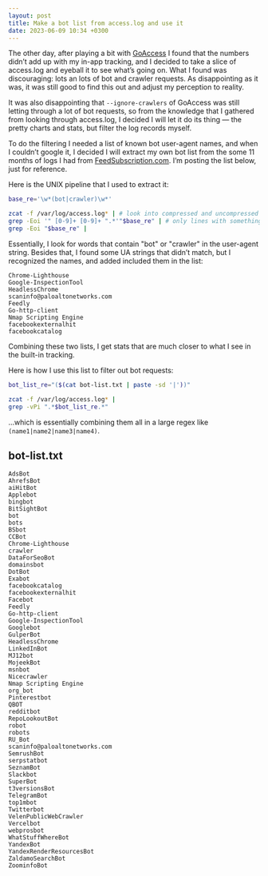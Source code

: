 ```yaml
---
layout: post
title: Make a bot list from access.log and use it
date: 2023-06-09 10:34 +0300
---
```


The other day, after playing a bit with [GoAccess][goaccess] I found that the numbers didn’t add up with my in-app tracking, and I decided to take a slice of access.log and eyeball it to see what’s going on. What I found was discouraging: lots an lots of bot and crawler requests. As disappointing as it was, it was still good to find this out and adjust my perception to reality.

[goaccess]: https://goaccess.io/

It was also disappointing that `--ignore-crawlers` of GoAccess was still letting through a lot of bot requests, so from the knowledge that I gathered from looking through access.log, I decided I will let it do its thing — the pretty charts and stats, but filter the log records myself.

To do the filtering I needed a list of known bot user-agent names, and when I couldn’t google it, I decided I will extract my own bot list from the some 11 months of logs I had from [FeedSubscription.com][0]. I’m posting the list below, just for reference.

[0]: https://feedsubscription.com/

Here is the UNIX pipeline that I used to extract it:

```sh
base_re='\w*(bot|crawler)\w*'

zcat -f /var/log/access.log* | # look into compressed and uncompressed logs
grep -Eoi '" [0-9]+ [0-9]+ ".*'"$base_re" | # only lines with something-BOT-something in the UA string (or referrer)
grep -Eoi "$base_re" |
```

Essentially, I look for words that contain "bot" or "crawler" in the user-agent string. Besides that, I found some UA strings that didn’t match, but I recognized the names, and added included them in the list:

```
Chrome-Lighthouse
Google-InspectionTool
HeadlessChrome
scaninfo@paloaltonetworks.com
Feedly
Go-http-client
Nmap Scripting Engine
facebookexternalhit
facebookcatalog
```

Combining these two lists, I get stats that are much closer to what I see in the built-in tracking.

Here is how I use this list to filter out bot requests:

```sh
bot_list_re="($(cat bot-list.txt | paste -sd '|'))"

zcat -f /var/log/access.log* |
grep -vPi ".*$bot_list_re.*"
```

…which is essentially combining them all in a large regex like `(name1|name2|name3|name4)`.

## bot-list.txt

```
AdsBot
AhrefsBot
aiHitBot
Applebot
bingbot
BitSightBot
bot
bots
BSbot
CCBot
Chrome-Lighthouse
crawler
DataForSeoBot
domainsbot
DotBot
Exabot
facebookcatalog
facebookexternalhit
Facebot
Feedly
Go-http-client
Google-InspectionTool
Googlebot
GulperBot
HeadlessChrome
LinkedInBot
MJ12bot
MojeekBot
msnbot
Nicecrawler
Nmap Scripting Engine
org_bot
Pinterestbot
QBOT
redditbot
RepoLookoutBot
robot
robots
RU_Bot
scaninfo@paloaltonetworks.com
SemrushBot
serpstatbot
SeznamBot
Slackbot
SuperBot
t3versionsBot
TelegramBot
top1mbot
Twitterbot
VelenPublicWebCrawler
Vercelbot
webprosbot
WhatStuffWhereBot
YandexBot
YandexRenderResourcesBot
ZaldamoSearchBot
ZoominfoBot
```
